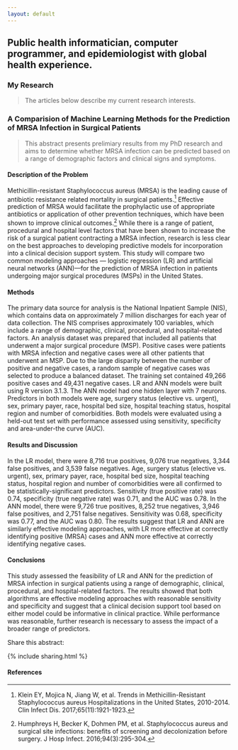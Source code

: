 ```yaml
---
layout: default
---
```


## Public health informatician, computer programmer, and epidemiologist with global health experience.

### My Research

> The articles below describe my current research interests.

### A Comparision of Machine Learning Methods for the Prediction of MRSA Infection in Surgical Patients

> This abstract presents prelimiary results from my PhD research and aims to determine whether MRSA infection can be predicted based on a range of demographic factors and clinical signs and symptoms.

#### Description of the Problem

Methicillin-resistant Staphylococcus aureus (MRSA) is the leading cause of antibiotic resistance related mortality in surgical patients.[^1] Effective prediction of MRSA would facilitate the prophylactic use of appropriate antibiotics or application of other prevention techniques, which have been shown to improve clinical outcomes.[^2]  While there is a range of patient, procedural and hospital level factors that have been shown to increase the risk of a surgical patient contracting a MRSA infection, research is less clear on the best approaches to developing predictive models for incorporation into a clinical decision support system. This study will compare two common modeling approaches — logistic regression (LR) and artificial neural networks (ANN)—for the prediction of MRSA infection in patients undergoing major surgical procedures (MSPs) in the United States.

#### Methods

The primary data source for analysis is the National Inpatient Sample (NIS), which contains data on approximately 7 million discharges for each year of data collection. The NIS comprises approximately 100 variables, which include a range of demographic, clinical, procedural, and hospital-related factors. An analysis dataset was prepared that included all patients that underwent a major surgical procedure (MSP). Positive cases were patients with MRSA infection and negative cases were all other patients that underwent an MSP. Due to the large disparity between the number of positive and negative cases, a random sample of negative cases was selected to produce a balanced dataset. The training set contained 49,266 positive cases and 49,431 negative cases. LR and ANN models were built using R version 3.1.3. The ANN model had one hidden layer with 7 neurons. Predictors in both models were age, surgery status (elective vs. urgent), sex, primary payer, race, hospital bed size, hospital teaching status, hospital region and number of comorbidities. Both models were evaluated using a held-out test set with performance assessed using sensitivity, specificity and area-under-the curve (AUC). 

#### Results and Discussion

In the LR model, there were 8,716 true positives, 9,076 true negatives, 3,344 false positives, and 3,539 false negatives. Age, surgery status (elective vs. urgent), sex, primary payer, race, hospital bed size, hospital teaching status, hospital region and number of comorbidities were all confirmed to be statistically-significant predictors. Sensitivity (true positive rate) was 0.74, specificity (true negative rate) was 0.71, and the AUC was 0.78. In the ANN model, there were 9,726 true positives, 8,252 true negatives, 3,946 false positives, and 2,751 false negatives. Sensitivity was 0.68, specificity was 0.77, and the AUC was 0.80. The results suggest that LR and ANN are similarly effective modeling approaches, with LR more effective at correctly identifying positive (MRSA) cases and ANN more effective at correctly identifying negative cases. 

#### Conclusions

This study assessed the feasibility of LR and ANN for the prediction of MRSA infection in surgical patients using a range of demographic, clinical, procedural, and hospital-related factors. The results showed that both algorithms are effective modeling approaches with reasonable sensitivity and specificity and suggest that a clinical decision support tool based on either model could be informative in clinical practice. While performance was reasonable, further research is necessary to assess the impact of a broader range of predictors.

Share this abstract:

{% include sharing.html %}

#### References

[^1]: Klein EY, Mojica N, Jiang W, et al. Trends in Methicillin-Resistant Staphylococcus aureus Hospitalizations in the United States, 2010-2014. Clin Infect Dis. 2017;65(11):1921-1923.

[^2]: Humphreys H, Becker K, Dohmen PM, et al. Staphylococcus aureus and surgical site infections: benefits of screening and decolonization before surgery. J Hosp Infect. 2016;94(3):295-304.



